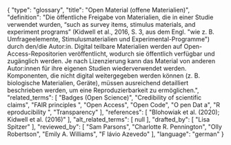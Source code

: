 {
    "type": "glossary",
    "title": "Open Material (offene Materialien)",
    "definition": "Die öffentliche Freigabe von Materialien, die in einer Studie verwendet wurden, “such as survey items, stimulus materials, and experiment programs” (Kidwell et al., 2016, S. 3, aus dem Engl. \"wie z. B. Umfrageelemente, Stimulusmaterialien und Experimental-Programme\") durch den/die Autor:in. Digital teilbare Materialien werden auf Open-Access-Repositorien veröffentlicht, wodurch sie öffentlich verfügbar und zugänglich werden. Je nach Lizenzierung kann das Material von anderen Autor:innen für ihre eigenen Studien wiederverwendet werden. Komponenten, die nicht digital weitergegeben werden können (z. B. biologische Materialien, Geräte), müssen ausreichend detailliert beschrieben werden, um eine Reproduzierbarkeit zu ermöglichen.",
    "related_terms": [
        "Badges (Open Science)",
        "Credibility of scientific claims",
        "FAIR principles ",
        "Open Access",
        "Open Code",
        "O pen Dat a",
        "R eproducibility ",
        "Transparency"
    ],
    "references": [
        "Blohowiak et al. (2020); Kidwell et al. (2016)"
    ],
    "alt_related_terms": [
        null
    ],
    "drafted_by": [
        "Lisa Spitzer"
    ],
    "reviewed_by": [
        "Sam Parsons",
        "Charlotte R. Pennington",
        "Olly Robertson",
        "Emily A. Williams",
        "F lávio Azevedo"
    ],
    "language": "german"
}